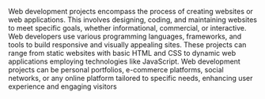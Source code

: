 Web development projects encompass the process of creating websites or web applications. This involves designing, coding, and maintaining websites to meet specific goals, whether informational, commercial, or interactive. Web developers use various programming languages, frameworks, and tools to build responsive and visually appealing sites. These projects can range from static websites with basic HTML and CSS to dynamic web applications employing technologies like JavaScript. Web development projects can be personal portfolios, e-commerce platforms, social networks, or any online platform tailored to specific needs, enhancing user experience and engaging visitors




